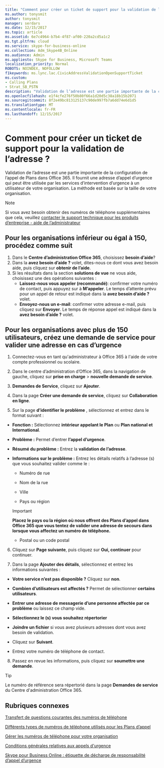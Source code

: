 ```yaml
---
title: "Comment pour créer un ticket de support pour la validation de l’adresse ?"
ms.author: tonysmit
author: tonysmit
manager: serdars
ms.date: 12/15/2017
ms.topic: article
ms.assetid: 6e7c4964-b7b4-4f87-af00-220a2cd5a1c2
ms.tgt.pltfrm: cloud
ms.service: skype-for-business-online
ms.collection: Adm_Skype4B_Online
ms.audience: Admin
ms.appliesto: Skype for Business, Microsoft Teams
localization_priority: Normal
ROBOTS: NOINDEX, NOFOLLOW
f1keywords: ms.lync.lac.CivicAddressValidationOpenSupportTicket
ms.custom:
- Calling Plans
- Strat_SB_PSTN
description: "Validation de l’adresse est une partie importante de la configuration de l’appel de Plans dans Office 365. Il fournit une adresse d’appel d’urgence qui peut être utilisée par les services d’intervention d’urgence à un utilisateur de votre organisation."
ms.openlocfilehash: e1f4cfe276f50b80f66a1d20d5c38a18b15b2071
ms.sourcegitcommit: 8f2e49bc813125137c90de997fb7a6dd74e6d1d5
ms.translationtype: MT
ms.contentlocale: fr-FR
ms.lasthandoff: 12/15/2017
---
```

# <a name="how-do-i-create-a-support-ticket-for-address-validation"></a>Comment pour créer un ticket de support pour la validation de l’adresse ?

Validation de l’adresse est une partie importante de la configuration de l’appel de Plans dans Office 365. Il fournit une adresse d’appel d’urgence qui peut être utilisée par les services d’intervention d’urgence à un utilisateur de votre organisation. La méthode est basée sur la taille de votre organisation.

> [!NOTE]
> Si vous avez besoin obtenir des numéros de téléphone supplémentaires que cela, veuillez [contacter le support technique pour les produits d’entreprise - aide de l’administrateur](https://support.office.com/article/32a17ca7-6fa0-4870-8a8d-e25ba4ccfd4b)


## <a name="for-organizations-150-or-less-follow-these-steps"></a>Pour les organisations inférieur ou égal à 150, procédez comme suit
1. Dans le **Centre d’administration Office 365**, choisissez **besoin d’aide**?
2. Dans la **avez besoin d’aide ?** volet, dites-nous ce dont vous avez besoin aide, puis cliquez sur **obtenir de l’aide**.
3. Si les résultats dans la section **solutions de vue** ne vous aide, choisissez une des opérations suivantes :
    - **Laissez-nous vous appeler (recommandé)**: confirmer votre numéro de contact, puis appuyez sur à **M’appeler**. Le temps d’attente prévu pour un appel de retour est indiqué dans la **avez besoin d’aide ?** volet.
    - **Envoyez-nous un e-mail**: confirmer votre adresse e-mail, puis cliquez sur **Envoyer**. Le temps de réponse appel est indiqué dans la **avez besoin d’aide ?** volet.

## <a name="for-organizations-with-more-than-150-users-create-a-service-request-to-validate-an-emergency-address"></a>Pour les organisations avec plus de 150 utilisateurs, créez une demande de service pour valider une adresse en cas d’urgence

1. Connectez-vous en tant qu'administrateur à Office 365 à l'aide de votre compte professionnel ou scolaire.
    
2. Dans le centre d’administration d’Office 365, dans la navigation de gauche, cliquez sur **prise en charge** > **nouvelle demande de service**.
    
3. **Demandes de Service**, cliquez sur **Ajouter**.
    
4. Dans la page **Créer une demande de service**, cliquez sur **Collaboration en ligne**.
    
5. Sur la page **d’identifier le problème** , sélectionnez et entrez dans le format suivant :
    
  - **Fonction :** Sélectionnez **intérieur appelant le Plan** ou **Plan national et International**.
    
  - **Problème :** Permet d’entrer **l’appel d’urgence**.
    
  - **Résumé du problème :** Entrez la **validation de l’adresse**.
    
  - **Informations sur le problème :** Entrez les détails relatifs à l’adresse (s) que vous souhaitez valider comme le :
    
      - Numéro de rue
    
      - Nom de la rue
    
      - Ville
    
      - Pays ou région
    
    > [!IMPORTANT]
    > **Placez le pays ou la région où nous offrent des Plans d’appel dans Office 365 que vous tentez de valider une adresse de secours dans lorsque vous affectez un numéro de téléphone.**
  
      - Postal ou un code postal
    
6. Cliquez sur **Page suivante**, puis cliquez sur **Oui, continuer** pour continuer.
    
7. Dans la page **Ajouter des détails**, sélectionnez et entrez les informations suivantes :
    
  - **Votre service n’est pas disponible ?** Cliquez sur **non**.
    
  - **Combien d’utilisateurs est affectés ?** Permet de sélectionner **certains utilisateurs**.
    
  - **Entrer une adresse de messagerie d’une personne affectée par ce problème** ou laissez ce champ vide.
    
  - **Sélectionnez le (s) vous souhaitez répertorier**
    
  - **Joindre un fichier** si vous avez plusieurs adresses dont vous avez besoin de validation.
    
  - Cliquez sur **Suivant**.
    
  - Entrez votre numéro de téléphone de contact.
    
8. Passez en revue les informations, puis cliquez sur **soumettre une demande**.
    
> [!TIP]
> Le numéro de référence sera répertorié dans la page **Demandes de service** du Centre d'administration Office 365.
  
## <a name="related-topics"></a>Rubriques connexes
[Transfert de questions courantes des numéros de téléphone](transferring-phone-numbers-common-questions.md)

[Différents types de numéros de téléphone utilisés pour les Plans d’appel](different-kinds-of-phone-numbers-used-for-calling-plans.md)

[Gérer les numéros de téléphone pour votre organisation](../what-are-calling-plans-in-office-365/manage-phone-numbers-for-your-organization/manage-phone-numbers-for-your-organization.md)

[Conditions générales relatives aux appels d'urgence](emergency-calling-terms-and-conditions.md)

[Skype pour Business Online : étiquette de décharge de responsabilité d’appel d’urgence](https://go.microsoft.com/fwlink/?LinkID=692099)